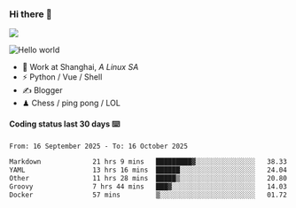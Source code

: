 ### Hi there 👋
![](https://komarev.com/ghpvc/?username=Xuhandsome)


<img src="https://github-readme-stats.vercel.app/api?username=XuHandsome&show_icons=true&theme=merko" alt="Hello world">

<br/>

- 🍻  Work at Shanghai, _A Linux SA_
- ⚡  Python / Vue / Shell
- ✍️  Blogger
- ♟  Chess / ping pong / LOL

#### Coding status last 30 days ⌨️

<!--START_SECTION:waka-->

```txt
From: 16 September 2025 - To: 16 October 2025

Markdown             21 hrs 9 mins   █████████▓░░░░░░░░░░░░░░░   38.33 %
YAML                 13 hrs 16 mins  ██████░░░░░░░░░░░░░░░░░░░   24.04 %
Other                11 hrs 28 mins  █████▒░░░░░░░░░░░░░░░░░░░   20.80 %
Groovy               7 hrs 44 mins   ███▓░░░░░░░░░░░░░░░░░░░░░   14.03 %
Docker               57 mins         ▒░░░░░░░░░░░░░░░░░░░░░░░░   01.72 %
```

<!--END_SECTION:waka-->
